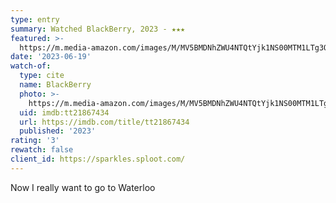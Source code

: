 ```yaml
---
type: entry
summary: Watched BlackBerry, 2023 - ★★★
featured: >-
  https://m.media-amazon.com/images/M/MV5BMDNhZWU4NTQtYjk1NS00MTM1LTg3ODYtMzE0MjQ2YTI5MGM4XkEyXkFqcGdeQXVyMDc5ODIzMw@@._V1_SX300.jpg
date: '2023-06-19'
watch-of:
  type: cite
  name: BlackBerry
  photo: >-
    https://m.media-amazon.com/images/M/MV5BMDNhZWU4NTQtYjk1NS00MTM1LTg3ODYtMzE0MjQ2YTI5MGM4XkEyXkFqcGdeQXVyMDc5ODIzMw@@._V1_SX300.jpg
  uid: imdb:tt21867434
  url: https://imdb.com/title/tt21867434
  published: '2023'
rating: '3'
rewatch: false
client_id: https://sparkles.sploot.com/
---
```

Now I really want to go to Waterloo

